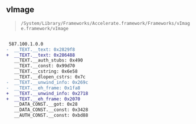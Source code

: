 ## vImage

> `/System/Library/Frameworks/Accelerate.framework/Frameworks/vImage.framework/vImage`

```diff

 587.100.1.0.0
-  __TEXT.__text: 0x2829f8
+  __TEXT.__text: 0x286488
   __TEXT.__auth_stubs: 0x490
   __TEXT.__const: 0x99d70
   __TEXT.__cstring: 0x6e58
   __TEXT.__dlopen_cstrs: 0x7c
-  __TEXT.__unwind_info: 0x269c
-  __TEXT.__eh_frame: 0x1fa8
+  __TEXT.__unwind_info: 0x2718
+  __TEXT.__eh_frame: 0x2070
   __DATA_CONST.__got: 0x28
   __DATA_CONST.__const: 0x3428
   __AUTH_CONST.__const: 0xbd88

```
